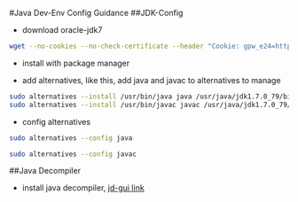 #Java Dev-Env Config Guidance
##JDK-Config

- download oracle-jdk7

```zsh
wget --no-cookies --no-check-certificate --header "Cookie: gpw_e24=http%3A%2F%2Fwww.oracle.com%2F; oraclelicense=accept-securebackup-cookie" "http://download.oracle.com/otn-pub/java/jdk/7u79-b15/jdk-7u79-linux-x64.rpm"
```

- install with package manager

- add alternatives, like this, add java and javac to alternatives to manage

```zsh
sudo alternatives --install /usr/bin/java java /usr/java/jdk1.7.0_79/bin/java 400
sudo alternatives --install /usr/bin/javac javac /usr/java/jdk1.7.0_79/bin/javac 400
```

- config alternatives

```zsh
sudo alternatives --config java
```

```zsh
sudo alternatives --config javac
```

##Java Decompiler
- install java decompiler, [jd-gui link](http://jd.benow.ca/)
